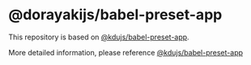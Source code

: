 # @dorayakijs/babel-preset-app

This repository is based on [@kdujs/babel-preset-app](https://github.com/kdujs/kdu-cli/tree/main/packages/%40kdujs/babel-preset-app).

More detailed information, please reference [@kdujs/babel-preset-app](https://github.com/kdujs/kdu-cli/tree/main/packages/%40kdujs/babel-preset-app#kdujsbabel-preset-app)
